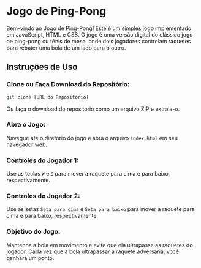 # Jogo de Ping-Pong

Bem-vindo ao Jogo de Ping-Pong! Este é um simples jogo implementado em JavaScript, HTML e CSS. O jogo é uma versão digital do clássico jogo de ping-pong ou tênis de mesa, onde dois jogadores controlam raquetes para rebater uma bola de um lado para o outro.

## Instruções de Uso

### Clone ou Faça Download do Repositório:

```bash
git clone [URL do Repositório]
```

Ou faça o download do repositório como um arquivo ZIP e extraia-o.

### Abra o Jogo:

Navegue até o diretório do jogo e abra o arquivo `index.html` em seu navegador web.

### Controles do Jogador 1:

Use as teclas `W` e `S` para mover a raquete para cima e para baixo, respectivamente.

### Controles do Jogador 2:

Use as setas `Seta para cima` e `Seta para baixo` para mover a raquete para cima e para baixo, respectivamente.

### Objetivo do Jogo:

Mantenha a bola em movimento e evite que ela ultrapasse as raquetes do jogador. Cada vez que a bola ultrapassar a raquete adversária, você ganhará um ponto.
